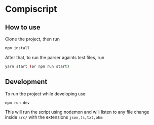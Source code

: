 # Compiscript

## How to use

Clone the project, then run

```bash
npm install
```

After that, to run the parser againts test files, run

```bash
yarn start (or npm run start)
```

## Development

To run the project while developing use

```bash
npm run dev
```

This will run the script using nodemon and will listen to any file change inside `src/` with the extensions `json,ts,txt,ohm`
